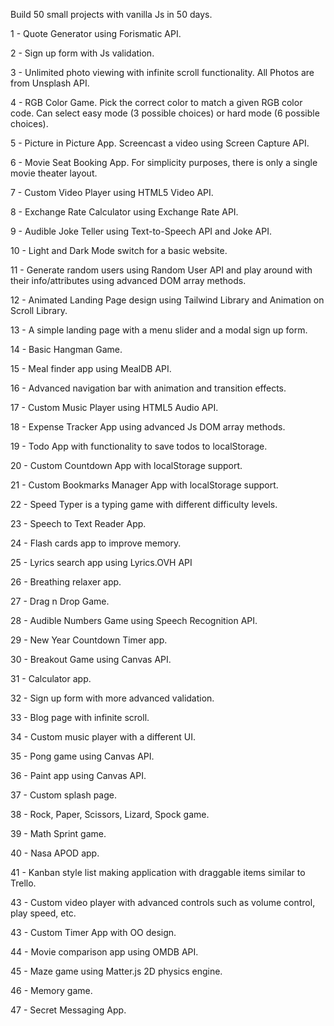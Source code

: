 Build 50 small projects with vanilla Js in 50 days.

1 - Quote Generator using Forismatic API.

2 - Sign up form with Js validation.

3 - Unlimited photo viewing with infinite scroll functionality. All Photos are from Unsplash API.

4 - RGB Color Game. Pick the correct color to match a given RGB color code. Can select easy mode (3 possible choices) or hard mode (6 possible choices).

5 - Picture in Picture App. Screencast a video using Screen Capture API.

6 - Movie Seat Booking App. For simplicity purposes, there is only a single movie theater layout.

7 - Custom Video Player using HTML5 Video API.

8 - Exchange Rate Calculator using Exchange Rate API.

9 - Audible Joke Teller using Text-to-Speech API and Joke API.

10 - Light and Dark Mode switch for a basic website.

11 - Generate random users using Random User API and play around with their info/attributes using advanced DOM array methods. 

12 - Animated Landing Page design using Tailwind Library and Animation on Scroll Library.

13 - A simple landing page with a menu slider and a modal sign up form.

14 - Basic Hangman Game.

15 - Meal finder app using MealDB API.

16 - Advanced navigation bar with animation and transition effects. 

17 - Custom Music Player using HTML5 Audio API.

18 - Expense Tracker App using advanced Js DOM array methods.

19 - Todo App with functionality to save todos to localStorage.

20 - Custom Countdown App with localStorage support.

21 - Custom Bookmarks Manager App with localStorage support.

22 - Speed Typer is a typing game with different difficulty levels.

23 - Speech to Text Reader App.

24 - Flash cards app to improve memory.

25 - Lyrics search app using Lyrics.OVH API

26 - Breathing relaxer app.

27 - Drag n Drop Game.

28 - Audible Numbers Game using Speech Recognition API.

29 - New Year Countdown Timer app.

30 - Breakout Game using Canvas API.

31 - Calculator app.

32 - Sign up form with more advanced validation.

33 - Blog page with infinite scroll.

34 - Custom music player with a different UI.

35 - Pong game using Canvas API.

36 - Paint app using Canvas API.

37 - Custom splash page.

38 - Rock, Paper, Scissors, Lizard, Spock game.

39 - Math Sprint game.

40 - Nasa APOD app.

41 - Kanban style list making application with draggable items similar to Trello.

43 - Custom video player with advanced controls such as volume control, play speed, etc.

43 - Custom Timer App with OO design.

44 - Movie comparison app using OMDB API.

45 - Maze game using Matter.js 2D physics engine.

46 - Memory game.

47 - Secret Messaging App.

